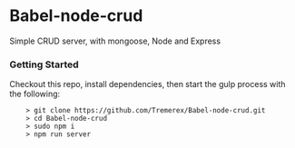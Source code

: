 # Babel-node-crud

Simple CRUD server, with mongoose, Node and Express

### Getting Started

Checkout this repo, install dependencies, then start the gulp process with the following:

```
	> git clone https://github.com/Tremerex/Babel-node-crud.git
	> cd Babel-node-crud
	> sudo npm i
	> npm run server
```
